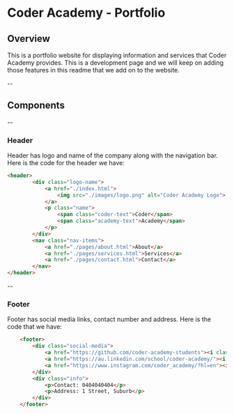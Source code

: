 # Coder Academy - Portfolio

## Overview
This is a portfolio website for displaying information and services that Coder Academy provides. This is a development page and we will keep on adding those features in this readme that we add on to the website.

--
## Components

--
### Header
Header has logo and name of the company along with the navigation bar. Here is the code for the header we have:
```html
<header>
        <div class="logo-name">
            <a href="./index.html">
                <img src="./images/logo.png" alt="Coder Academy Logo">
            </a>
            <p class="name">
                <span class="coder-text">Coder</span> 
                <span class="academy-text">Academy</span>
            </p>
        </div>
        <nav class="nav-items">
            <a href="./pages/about.html">About</a>
            <a href="./pages/services.html">Services</a>
            <a href="./pages/contact.html">Contact</a>
        </nav>
</header>
```

--
### Footer
Footer has social media links, contact number and address. Here is the code that we have:
```html
    <footer>
        <div class="social-media">
            <a href="https://github.com/coder-academy-students"><i class="fa-brands fa-github"></i></a>
            <a href="https://au.linkedin.com/school/coder-academy/"><i class="fa-brands fa-linkedin"></i></a>
            <a href="https://www.instagram.com/coder_academy/?hl=en"><i class="fa-brands fa-instagram"></i></a>
        </div>
        <div class="info">
            <p>Contact: 0404040404</p>
            <p>Address: 1 Street, Suburb</p>
        </div>
    </footer>
```